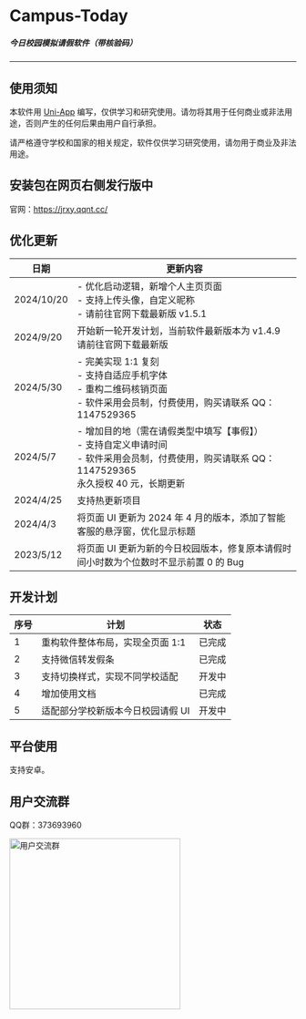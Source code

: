 # **Campus-Today**

##### 今日校园模拟请假软件（带核验码）

---

## **使用须知**

本软件用 [Uni-App](https://uniapp.dcloud.io/) 编写，仅供学习和研究使用。请勿将其用于任何商业或非法用途，否则产生的任何后果由用户自行承担。

请严格遵守学校和国家的相关规定，软件仅供学习研究使用，请勿用于商业及非法用途。

## **安装包在网页右侧发行版中**

官网：https://jrxy.qqnt.cc/

## **优化更新**

| 日期       | 更新内容 |
|------------|----------|
| 2024/10/20 | - 优化启动逻辑，新增个人主页页面<br>- 支持上传头像，自定义昵称<br>- 请前往官网下载最新版 v1.5.1 |
| 2024/9/20  | 开始新一轮开发计划，当前软件最新版本为 v1.4.9<br>请前往官网下载最新版 |
| 2024/5/30  | - 完美实现 1:1 复刻<br>- 支持自适应手机字体<br>- 重构二维码核销页面<br>- 软件采用会员制，付费使用，购买请联系 QQ：1147529365 |
| 2024/5/7   | - 增加目的地（需在请假类型中填写【事假】）<br>- 支持自定义申请时间<br>- 软件采用会员制，付费使用，购买请联系 QQ：1147529365<br>永久授权 40 元，长期更新 |
| 2024/4/25  | 支持热更新项目 |
| 2024/4/3   | 将页面 UI 更新为 2024 年 4 月的版本，添加了智能客服的悬浮窗，优化显示标题 |
| 2023/5/12  | 将页面 UI 更新为新的今日校园版本，修复原本请假时间小时数为个位数时不显示前置 0 的 Bug |

## **开发计划**

| 序号 | 计划                                     | 状态   |
|------|------------------------------------------|--------|
| 1    | 重构软件整体布局，实现全页面 1:1          | 已完成 |
| 2    | 支持微信转发假条                         | 已完成 |
| 3    | 支持切换样式，实现不同学校适配           | 开发中 |
| 4    | 增加使用文档                             | 已完成 |
| 5    | 适配部分学校新版本今日校园请假 UI       | 开发中 |

## **平台使用**

支持安卓。

## **用户交流群**

QQ群：373693960

<img src="https://li55.oss-cn-hangzhou.aliyuncs.com/%E5%9B%BE%E7%89%87/qrcode_1715395621856.jpg" width="300" alt="用户交流群">
